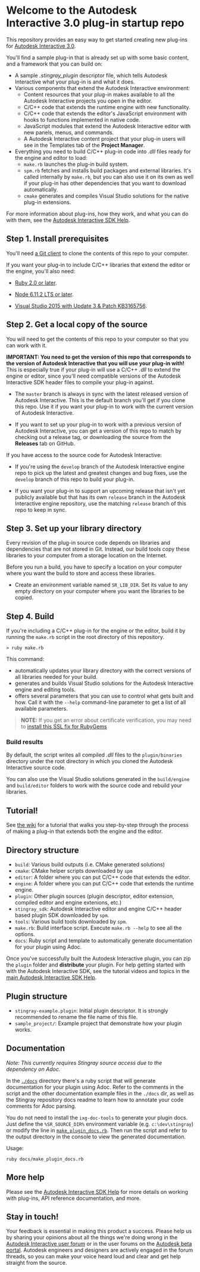 Welcome to the Autodesk Interactive 3.0 plug-in startup repo
============================================================

This repository provides an easy way to get started creating new plug-ins for [Autodesk Interactive 3.0](http://www.autodesk.com/products/stingray/overview).

You'll find a sample plug-in that is already set up with some basic content, and a framework that you can build on:

- A sample *.stingray_plugin* descriptor file, which tells Autodesk Interactive what your plug-in is and what it does.
- Various components that extend the Autodesk Interactive environment:
	- Content resources that your plug-in makes available to all the Autodesk Interactive projects you open in the editor.
	- C/C++ code that extends the runtime engine with new functionality.
	- C/C++ code that extends the editor's JavaScript environment with hooks to functions implemented in native code.
	- JavaScript modules that extend the Autodesk Interactive editor with new panels, menus, and commands.
	- A Autodesk Interactive content project that your plug-in users will see in the Templates tab of the **Project Manager**.
- Everything you need to build C/C++ plug-in code into *.dll* files ready for the engine and editor to load:
	- `make.rb` launches the plug-in build system.
	- `spm.rb` fetches and installs build packages and external libraries. It's called internally by `make.rb`, but you can also use it on its own as well if your plug-in has other dependencies that you want to download automatically.
	- `cmake` generates and compiles Visual Studio solutions for the native plug-in extensions.

For more information about plug-ins, how they work, and what you can do with them, see the [Autodesk Interactive SDK Help](http://help.autodesk.com/view/Stingray/ENU/?contextId=SDK_HOME).

## Step 1. Install prerequisites

You'll need [a Git client](https://git-scm.com/) to clone the contents of this repo to your computer.

If you want your plug-in to include C/C++ libraries that extend the editor or the engine, you'll also need:

-   [Ruby 2.0 or later](http://rubyinstaller.org).

-   [Node 6.11.2 LTS or later](https://nodejs.org/en/).

-   [Visual Studio 2015 with Update 3 & Patch KB3165756](https://www.visualstudio.com/downloads/#visual-studio-professional-2015-with-update-3).

## Step 2. Get a local copy of the source

You will need to get the contents of this repo to your computer so that you can work with it.

**IMPORTANT: You need to get the version of this repo that corresponds to the version of Autodesk Interactive that you will use your plug-in with!** This is especially true if your plug-in will use a C/C++ *.dll* to extend the engine or editor, since you'll need compatible versions of the Autodesk Interactive SDK header files to compile your plug-in against.

-	The `master` branch is always in sync with the latest released version of Autodesk Interactive. This is the default branch you'll get if you clone this repo. Use it if you want your plug-in to work with the current version of Autodesk Interactive.

-	If you want to set up your plug-in to work with a previous version of Autodesk Interactive, you can get a version of this repo to match by checking out a release tag, or downloading the source from the **Releases** tab on GitHub.

If you have access to the source code for Autodesk Interactive:

-	If you're using the `develop` branch of the Autodesk Interactive engine repo to pick up the latest and greatest changes and bug fixes, use the `develop` branch of this repo to build your plug-in.

-	If you want your plug-in to support an upcoming release that isn't yet publicly available but that has its own `release` branch in the Autodesk Interactive engine repository, use the matching `release` branch of this repo to keep in sync.

## Step 3. Set up your library directory

Every revision of the plug-in source code depends on libraries and dependencies that are not stored in Git. Instead, our build tools copy these libraries to your computer from a storage location on the Internet.

Before you run a build, you have to specify a location on your computer where you want the build to store and access these libraries.

-   Create an environment variable named `SR_LIB_DIR`. Set its value to any empty directory on your computer where you want the libraries to be copied.

## Step 4. Build

If you're including a C/C++ plug-in for the engine or the editor, build it by running the `make.rb` script in the root directory of this repository.

~~~
> ruby make.rb
~~~

This command:

-   automatically updates your library directory with the correct versions of all libraries needed for your build.
-   generates and builds Visual Studio solutions for the Autodesk Interactive engine and editing tools.
-   offers several parameters that you can use to control what gets built and how. Call it with the `--help` command-line parameter to get a list of all available parameters.

>	**NOTE:** If you get an error about certificate verification, you may need to [install this SSL fix for RubyGems](http://guides.rubygems.org/ssl-certificate-update)

### Build results

By default, the script writes all compiled *.dll* files to the `plugin/binaries` directory under the root directory in which you cloned the Autodesk Interactive source code.

You can also use the Visual Studio solutions generated in the `build/engine` and `build/editor` folders to work with the source code and rebuild your libraries.

## Tutorial!

See [the wiki](https://github.com/AutodeskGames/stingray-plugin/wiki/How-to-create-a-cool-plugin) for a tutorial that walks you step-by-step through the process of making a plug-in that extends both the engine and the editor.

## Directory structure

-   `build`: Various build outputs (i.e. CMake generated solutions)
-   `cmake`: CMake helper scripts downloaded by `spm`
-   `editor`: A folder where you can put C/C++ code that extends the editor.
-   `engine`: A folder where you can put C/C++ code that extends the runtime engine.
-   `plugin`: Other plugin sources (plugin descriptor, editor extension, compiled editor and engine extenions, etc.)
-   `stingray_sdk`: Autodesk Interactive editor and engine C/C++ header based plugin SDK downloaded by `spm`.
-   `tools`: Various build tools downloaded by `spm`.
-   `make.rb`: Build interface script. Execute `make.rb --help` to see all the options.
-	`docs`:	Ruby script and template to automatically generate documentation for your plugin using Adoc.

Once you've successfully built the Autodesk Interactive plugin, you can zip the `plugin` folder and **distribute** your plugin. For help getting started with with the Autodesk Interactive SDK, see the tutorial videos and topics in the [main Autodesk Interactive SDK Help](http://help.autodesk.com/view/Stingray/ENU/?guid=__sdk_help_introduction_html).

## Plugin structure

-   `stingray-example.plugin`: Initial plugin descriptor. It is strongly recommended to rename the file name of this file.
-   `sample_project/`: Example project that demonstrate how your plugin works.

## Documentation

*Note: This currently requires Stingray source access due to the dependency on Adoc.*

In the [`./docs`](./docs) directory there's a ruby script that will generate documentation for your plugin using Adoc. Refer to the comments in the script and the other documentation example files in the `./docs` dir, as well as the Stingray repository docs readme to learn how to annotate your code comments for Adoc parsing.

You do not need to install the `ixg-doc-tools` to generate your plugin docs. Just define the `%SR_SOURCE_DIR%` environment variable (e.g. `c:\dev\stingray`) or modify the line in [`make_plugin_docs.rb`](./docs/make_plugin_docs.rb). Then run the script and refer to the output directory in the console to view the generated documentation.

Usage:
```
ruby docs/make_plugin_docs.rb
```

## More help

Please see the [Autodesk Interactive SDK Help](http://help.autodesk.com/view/Stingray/ENU/?contextId=SDK_HOME) for more details on working with plug-ins, API reference documentation, and more.

## Stay in touch!

Your feedback is essential in making this product a success. Please help us by sharing your opinions about all the things we're doing wrong in the [Autodesk Interactive user forum](http://www.autodesk.com/stingray-forums) or in the user forums on the [Autodesk beta portal](http://beta.autodesk.com). Autodesk engineers and designers are actively engaged in the forum threads, so you can make your voice heard loud and clear and get help straight from the source.
